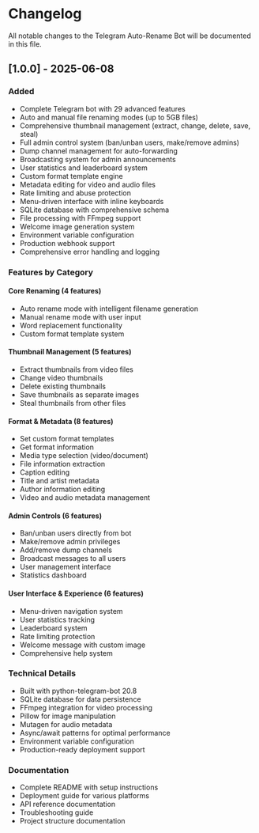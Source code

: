 # Changelog

All notable changes to the Telegram Auto-Rename Bot will be documented in this file.

## [1.0.0] - 2025-06-08

### Added
- Complete Telegram bot with 29 advanced features
- Auto and manual file renaming modes (up to 5GB files)
- Comprehensive thumbnail management (extract, change, delete, save, steal)
- Full admin control system (ban/unban users, make/remove admins)
- Dump channel management for auto-forwarding
- Broadcasting system for admin announcements
- User statistics and leaderboard system
- Custom format template engine
- Metadata editing for video and audio files
- Rate limiting and abuse protection
- Menu-driven interface with inline keyboards
- SQLite database with comprehensive schema
- File processing with FFmpeg support
- Welcome image generation system
- Environment variable configuration
- Production webhook support
- Comprehensive error handling and logging

### Features by Category

#### Core Renaming (4 features)
- Auto rename mode with intelligent filename generation
- Manual rename mode with user input
- Word replacement functionality
- Custom format template system

#### Thumbnail Management (5 features)
- Extract thumbnails from video files
- Change video thumbnails
- Delete existing thumbnails
- Save thumbnails as separate images
- Steal thumbnails from other files

#### Format & Metadata (8 features)
- Set custom format templates
- Get format information
- Media type selection (video/document)
- File information extraction
- Caption editing
- Title and artist metadata
- Author information editing
- Video and audio metadata management

#### Admin Controls (6 features)
- Ban/unban users directly from bot
- Make/remove admin privileges
- Add/remove dump channels
- Broadcast messages to all users
- User management interface
- Statistics dashboard

#### User Interface & Experience (6 features)
- Menu-driven navigation system
- User statistics tracking
- Leaderboard system
- Rate limiting protection
- Welcome message with custom image
- Comprehensive help system

### Technical Details
- Built with python-telegram-bot 20.8
- SQLite database for data persistence
- FFmpeg integration for video processing
- Pillow for image manipulation
- Mutagen for audio metadata
- Async/await patterns for optimal performance
- Environment variable configuration
- Production-ready deployment support

### Documentation
- Complete README with setup instructions
- Deployment guide for various platforms
- API reference documentation
- Troubleshooting guide
- Project structure documentation